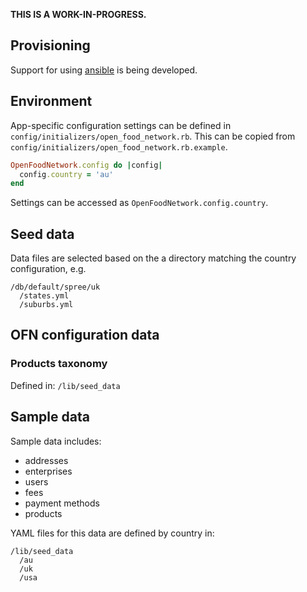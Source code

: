 **THIS IS A WORK-IN-PROGRESS.**

## Provisioning
Support for using [ansible](http://www.ansible.com/home) is being developed.

## Environment

App-specific configuration settings can be defined in `config/initializers/open_food_network.rb`. This can be copied from `config/initializers/open_food_network.rb.example`.

```ruby
OpenFoodNetwork.config do |config|
  config.country = 'au'
end
```
Settings can be accessed as `OpenFoodNetwork.config.country`.

## Seed data
Data files are selected based on the a directory matching the country configuration, e.g.

```
/db/default/spree/uk
  /states.yml
  /suburbs.yml
```

## OFN configuration data

### Products taxonomy
Defined in:
`/lib/seed_data`

## Sample data

Sample data includes:
* addresses
* enterprises
* users
* fees
* payment methods
* products

YAML files for this data are defined by country in:
```
/lib/seed_data
  /au
  /uk
  /usa
```